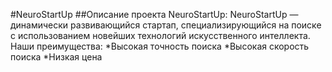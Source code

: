 #NeuroStartUp
##Описание проекта NeuroStartUp:
NeuroStartUp — динамически развивающийся стартап, специализирующийся на поиске с использованием новейших технологий искусственного интеллекта. Наши преимущества:
    *Высокая точность поиска
    *Высокая скорость поиска
    *Низкая цена
